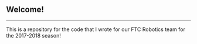 ## Welcome!
---
This is a repository for the code that I wrote for our FTC Robotics team for the 2017-2018 season!
